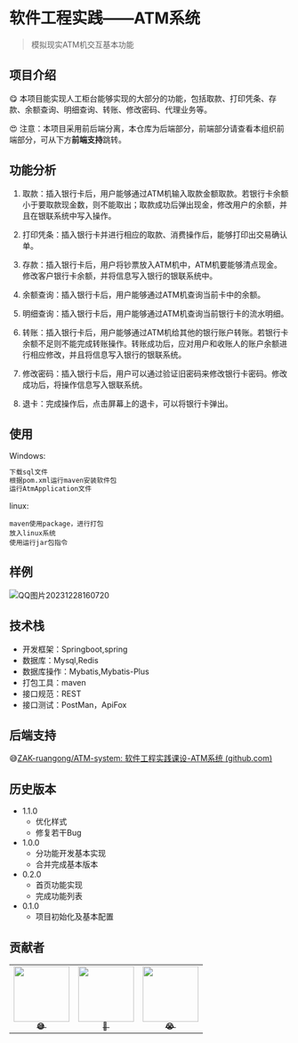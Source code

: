 # 软件工程实践——ATM系统
> 模拟现实ATM机交互基本功能

## 项目介绍

😋 本项目能实现人工柜台能够实现的大部分的功能，包括取款、打印凭条、存款、余额查询、明细查询、转账、修改密码、代理业务等。

😍 注意：本项目采用前后端分离，本仓库为后端部分，前端部分请查看本组织前端部分，可从下方**前端支持**跳转。

## 功能分析

1. 取款：插入银行卡后，用户能够通过ATM机输入取款金额取款。若银行卡余额小于要取款现金数，则不能取出；取款成功后弹出现金，修改用户的余额，并且在银联系统中写入操作。

2. 打印凭条：插入银行卡并进行相应的取款、消费操作后，能够打印出交易确认单。

3. 存款：插入银行卡后，用户将钞票放入ATM机中，ATM机要能够清点现金。修改客户银行卡余额，并将信息写入银行的银联系统中。

4. 余额查询：插入银行卡后，用户能够通过ATM机查询当前卡中的余额。

5. 明细查询：插入银行卡后，用户能够通过ATM机查询当前银行卡的流水明细。

6. 转账：插入银行卡后，用户能够通过ATM机给其他的银行账户转账。若银行卡余额不足则不能完成转账操作。转账成功后，应对用户和收账人的账户余额进行相应修改，并且将信息写入银行的银联系统。

7. 修改密码：插入银行卡后，用户可以通过验证旧密码来修改银行卡密码。修改成功后，将操作信息写入银联系统。

8. 退卡：完成操作后，点击屏幕上的退卡，可以将银行卡弹出。

## 使用

Windows:

```sh
下载sql文件
根据pom.xml运行maven安装软件包
运行AtmApplication文件
```

linux:

```
maven使用package，进行打包
放入linux系统
使用运行jar包指令
```



## 样例

![QQ图片20231228160720](./assets/QQ图片20231228160720.jpg)

## 技术栈

- 开发框架：Springboot,spring
- 数据库：Mysql,Redis
- 数据库操作：Mybatis,Mybatis-Plus
- 打包工具：maven
- 接口规范：REST
- 接口测试：PostMan，ApiFox

## 后端支持

😅[ZAK-ruangong/ATM-system: 软件工程实践课设-ATM系统 (github.com)](https://github.com/ZAK-ruangong/ATM-system)

## 历史版本

* 1.1.0
    * 优化样式
    * 修复若干Bug
* 1.0.0
    * 分功能开发基本实现
    * 合并完成基本版本
* 0.2.0
    * 首页功能实现
    * 完成功能列表
* 0.1.0
    * 项目初始化及基本配置

## 贡献者

<table>  <tr>    <td align="center"><a href="https://github.com/SongHunangshang"><img src="https://avatars.githubusercontent.com/u/108913118?v=4" width="100px;" alt=""/><br /><sub><b>😅&nbsp;</b></sub></a><br />
    <td align="center"><a href="https://github.com/xxqwq"><img src="https://avatars.githubusercontent.com/u/95366706?v=4" width="100px;" alt=""/><br /><sub><b>🤔&nbsp;</b></sub></a><br />
    <td align="center"><a href="https://github.com/Licne"><img src="https://avatars.githubusercontent.com/u/95366224?v=4" width="100px;" alt=""/><br /><sub><b>😭&nbsp;</b></sub></a><br /></tr></table>
